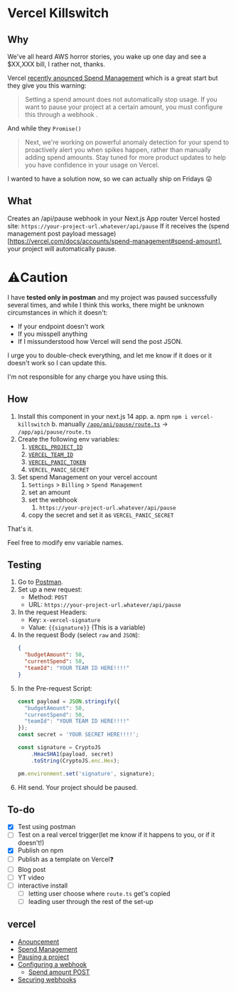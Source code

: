# Vercel Killswitch

## Why
We've all heard AWS horror stories, you wake up one day and see a $XX,XXX bill, I rather not, thanks.

Vercel [recently anounced Spend Management](https://vercel.com/blog/introducing-spend-management-realtime-usage-alerts-sms-notifications) which is a great start but they give you this warning:
> Setting a spend amount does not automatically stop usage. If you want to pause your project at a certain amount, you must configure this through a webhook .

And while they `Promise()`
>Next, we're working on powerful anomaly detection for your spend to proactively alert you when spikes happen, rather than manually adding spend amounts. Stay tuned for more product updates to help you have confidence in your usage on Vercel.

I wanted to have a solution now, so we can actually ship on Fridays 😜

## What
Creates an /api/pause webhook in your Next.js App router Vercel hosted site:
`https://your-project-url.whatever/api/pause`
If it receives the (spend management post payload message)[https://vercel.com/docs/accounts/spend-management#spend-amount], your project will automatically pause.

# ⚠️Caution
I have **tested only in postman** and my project was paused successfully several times, and while I think this works, there might be unknown circumstances in which it doesn't:
- If your endpoint doesn't work
- If you misspell anything
- If I missunderstood how Vercel will send the post JSON.
 
I urge you to double-check everything, and let me know if it does or it doesn't work so I can update this.

I'm not responsible for any charge you have using this.

## How
1. Install this component in your next.js 14 app.
   a. npm `npm i vercel-killswitch`
   b. manually [`/app/api/pause/route.ts`](https://github.com/adriangalilea/vercel-killswitch/blob/main/app/api/pause/route.ts) -> `/app/api/pause/route.ts`
2. Create the following env variables:
   1. [`VERCEL_PROJECT_ID`](https://vercel.com/docs/projects/overview#project-id)
   2. [`VERCEL_TEAM_ID`](https://vercel.com/docs/accounts/create-a-team#find-your-team-id)
   3. [`VERCEL_PANIC_TOKEN`](https://vercel.com/account/tokens)
   4. `VERCEL_PANIC_SECRET`
3. Set spend Management on your vercel account
   1. `Settings` > `Billing` > `Spend Management`
   2. set an amount
   3. set the webhook
      1. `https://your-project-url.whatever/api/pause`
   4. copy the secret and set it as `VERCEL_PANIC_SECRET`

That's it.

Feel free to modify env variable names.

## Testing
1. Go to [Postman](https://web.postman.co).
2. Set up a new request:
   - Method: `POST`
   - URL: `https://your-project-url.whatever/api/pause`
3. In the request Headers:
   - Key: `x-vercel-signature`
   - Value: `{{signature}}` (This is a variable)
4. In the request Body (select `raw` and `JSON`):
   ```json
   {
     "budgetAmount": 50,
     "currentSpend": 50,
     "teamId": "YOUR TEAM ID HERE!!!!"
   }
   ```
5. In the Pre-request Script:
   ```javascript
   const payload = JSON.stringify({
     "budgetAmount": 50,
     "currentSpend": 50,
     "teamId": "YOUR TEAM ID HERE!!!!"
   });
   const secret = 'YOUR SECRET HERE!!!!';

   const signature = CryptoJS
       .HmacSHA1(payload, secret)
       .toString(CryptoJS.enc.Hex);

   pm.environment.set('signature', signature);
   ```
6. Hit send. Your project should be paused.

## To-do
- [x] Test using postman
- [ ] Test on a real vercel trigger(let me know if it happens to you, or if it doesn't!)
- [x] Publish on npm
- [ ] Publish as a template on Vercel❓
- [ ] Blog post
- [ ] YT video
- [ ] interactive install
  - [ ] letting user choose where `route.ts` get's copied
  - [ ] leading user through the rest of the set-up

## vercel
- [Anouncement](https://vercel.com/blog/introducing-spend-management-realtime-usage-alerts-sms-notifications)
- [Spend Management](https://vercel.com/docs/accounts/spend-management)
- [Pausing a project](https://vercel.com/docs/projects/overview#pausing-a-project)
- [Configuring a webhook](https://vercel.com/docs/accounts/spend-management#configuring-a-webhook)
  - [Spend amount POST](https://vercel.com/docs/accounts/spend-management#spend-amount)
- [Securing webhooks](https://vercel.com/docs/observability/webhooks-overview/webhooks-api#securing-webhooks)
